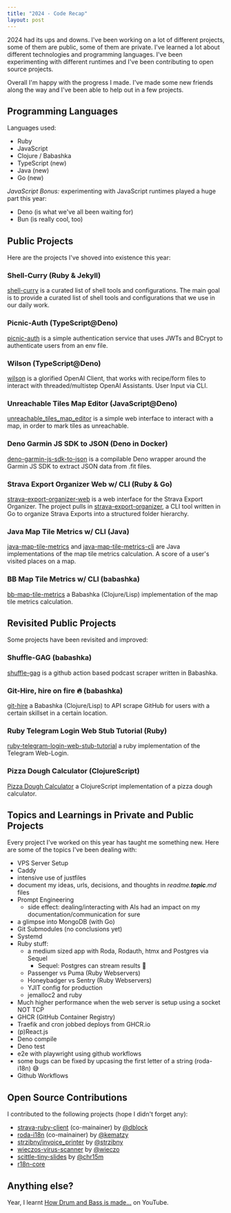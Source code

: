 ```yaml
---
title: "2024 - Code Recap"
layout: post
---
```


2024 had its ups and downs. I've been working on a lot of different projects, some of them are public, some of them are private. I've learned a lot about different technologies and programming languages. I've been experimenting with different runtimes and I've been contributing to open source projects.

Overall I'm happy with the progress I made. I've made some new friends along the way and I've been able to help out in a few projects.

## Programming Languages

Languages used:

- Ruby
- JavaScript
- Clojure / Babashka
- TypeScript (new)
- Java (new)
- Go (new)

_JavaScript Bonus:_ experimenting with JavaScript runtimes played a huge part this year:

- Deno (is what we've all been waiting for)
- Bun (is really cool, too)

## Public Projects

Here are the projects I've shoved into existence this year:

### Shell-Curry (Ruby & Jekyll)

[shell-curry](https://shell-curry.simon-neutert.de/) is a curated list of shell tools and configurations. The main goal is to provide a curated list of shell tools and configurations that we use in our daily work.

### Picnic-Auth (TypeScript@Deno)

[picnic-auth](https://github.com/simonneutert/picnic-auth) is a simple authentication service that uses JWTs and BCrypt to authenticate users from an env file.

### Wilson (TypeScript@Deno)

[wilson](https://github.com/simonneutert/wilson) is a glorified OpenAI Client, that works with recipe/form files to interact with threaded/multistep OpenAI Assistants. User Input via CLI.

### Unreachable Tiles Map Editor (JavaScript@Deno)

[unreachable_tiles_map_editor](https://github.com/simonneutert/unreachable_tiles_map_editor) is a simple web interface to interact with a map, in order to mark tiles as unreachable.

### Deno Garmin JS SDK to JSON (Deno in Docker)

[deno-garmin-js-sdk-to-json](https://github.com/simonneutert/deno-garmin-js-sdk-to-json) is a compilable Deno wrapper around the Garmin JS SDK to extract JSON data from .fit files.

### Strava Export Organizer Web w/ CLI (Ruby & Go)

[strava-export-organizer-web](https://github.com/simonneutert/strava-export-organizer-web) is a web interface for the Strava Export Organizer. The project pulls in [strava-export-organizer](https://github.com/simonneutert/strava-export-organizer), a CLI tool written in Go to organize Strava Exports into a structured folder hierarchy.

### Java Map Tile Metrics w/ CLI (Java)

[java-map-tile-metrics](https://github.com/simonneutert/java-map-tile-metrics) and [java-map-tile-metrics-cli](https://github.com/simonneutert/java-map-tile-metrics-cli) are Java implementations of the map tile metrics calculation. A score of a user's visited places on a map.

### BB Map Tile Metrics w/ CLI (babashka)

[bb-map-tile-metrics](https://github.com/simonneutert/bb-map-tile-metrics) a Babashka (Clojure/Lisp) implementation of the map tile metrics calculation.

## Revisited Public Projects

Some projects have been revisited and improved:

### Shuffle-GAG (babashka)

[shuffle-gag](https://github.com/simonneutert/shuffle-gag) is a github action based podcast scraper written in Babashka.

### Git-Hire, hire on fire 🔥 (babashka)

[git-hire](https://github.com/simonneutert/git-hire) a Babashka (Clojure/Lisp) to API scrape GitHub for users with a certain skillset in a certain location.

### Ruby Telegram Login Web Stub Tutorial (Ruby)

[ruby-telegram-login-web-stub-tutorial](https://github.com/simonneutert/ruby-telegram-login-web-stub-tutorial) a ruby implementation of the Telegram Web-Login.

### Pizza Dough Calculator (ClojureScript)

[Pizza Dough Calculator](https://github.com/simonneutert/pizza-dough-calculator) a ClojureScript implementation of a pizza dough calculator.

## Topics and Learnings in Private and Public Projects

Every project I've worked on this year has taught me something new. Here are some of the topics I've been dealing with:

- VPS Server Setup
- Caddy
- intensive use of justfiles
- document my ideas, urls, decisions, and thoughts in _readme.**topic**.md_ files
- Prompt Engineering
  - side effect: dealing/interacting with AIs had an impact on my documentation/communication for sure
- a glimpse into MongoDB (with Go)
- Git Submodules (no conclusions yet)
- Systemd
- Ruby stuff:
  - a medium sized app with Roda, Rodauth, htmx and Postgres via Sequel
    - Sequel: Postgres can stream results 🚀
  - Passenger vs Puma (Ruby Webservers)
  - Honeybadger vs Sentry (Ruby Webservers)
  - YJIT config for production
  - jemalloc2 and ruby
- Much higher performance when the web server is setup using a socket NOT TCP 
- GHCR (GitHub Container Registry)
- Traefik and cron jobbed deploys from GHCR.io
- (p)React.js
- Deno compile
- Deno test
- e2e with playwright using github workflows
- some bugs can be fixed by upcasing the first letter of a string (roda-i18n) 😅
- Github Workflows

## Open Source Contributions

I contributed to the following projects (hope I didn't forget any):

- [strava-ruby-client](https://github.com/dblock/strava-ruby-client) (co-mainainer) by [@dblock](https://github.com/dblock)
- [roda-i18n](https://github.com/kematzy/roda-i18n) (co-mainainer) by [@kematzy](https://github.com/kematzy)
- [strzibny/invoice_printer](https://github.com/strzibny/invoice_printer/pulls) by [@strzibny](https://github.com/strzibny)
- [wieczos-virus-scanner](https://github.com/wieczo/wieczos-virus-scanner) by [@wieczo](https://github.com/wieczo)
- [scittle-tiny-slides](https://github.com/chr15m/scittle-tiny-slides) by [@chr15m](https://github.com/chr15m)
- [r18n-core](https://github.com/r18n/r18n-core)

## Anything else?

Year, I learnt [How Drum and Bass is made...](https://www.youtube.com/watch?v=fsKKf-WNtdI) on YouTube.
